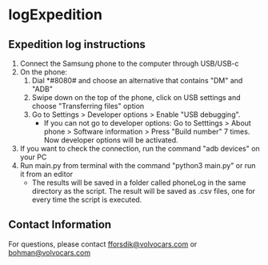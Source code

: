 # logExpedition #

## Expedition log instructions ##

1. Connect the Samsung phone to the computer through USB/USB-c
2. On the phone:
   1. Dial *#8080# and choose an alternative that contains "DM" and "ADB"
   2. Swipe down on the top of the phone, click on USB settings and choose "Transferring files" option
   3. Go to Settings > Developer options > Enable "USB debugging".
      - If you can not go to developer options: Go to Setttings > About phone > Software information > Press "Build number" 7 times. Now developer options will be activated.
4. If you want to check the connection, run the command "adb devices" on your PC
5. Run main.py from terminal with the command "python3 main.py" or run it from an editor
   - The results will be saved in a folder called phoneLog in the same directory as the script. The result will be saved as .csv files, one for every time the script is executed.
  
## Contact Information ##
For questions, please contact fforsdik@volvocars.com or bohman@volvocars.com
